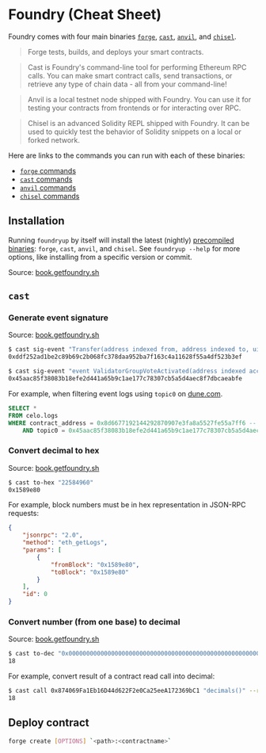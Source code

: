 # Foundry (Cheat Sheet)

Foundry comes with four main binaries [`forge`](https://book.getfoundry.sh/forge), 
[`cast`](https://book.getfoundry.sh/cast), [`anvil`](https://book.getfoundry.sh/anvil), 
and [`chisel`](https://book.getfoundry.sh/chisel).

> Forge tests, builds, and deploys your smart contracts.

> Cast is Foundry's command-line tool for performing Ethereum RPC calls. You can make smart 
> contract calls, send transactions, or retrieve any type of chain data - all from your 
> command-line!

> Anvil is a local testnet node shipped with Foundry. You can use it for testing your 
> contracts from frontends or for interacting over RPC.

> Chisel is an advanced Solidity REPL shipped with Foundry. It can be used to quickly test 
> the behavior of Solidity snippets on a local or forked network.

Here are links to the commands you can run with each of these binaries:

-   [`forge` commands](https://book.getfoundry.sh/reference/forge/) 
-   [`cast` commands](https://book.getfoundry.sh/reference/cast/)
-   [`anvil` commands](https://book.getfoundry.sh/reference/anvil/)
-   [`chisel` commands](https://book.getfoundry.sh/reference/chisel/)

## Installation

Running `foundryup` by itself will install the latest (nightly) [precompiled binaries](https://book.getfoundry.sh/getting-started/installation#precompiled-binaries): `forge`, `cast`, `anvil`, and `chisel`. See `foundryup --help` for more options, like installing from a specific version or commit.

Source: [book.getfoundry.sh](https://book.getfoundry.sh/getting-started/installation)

## `cast`

### Generate event signature

Source: [book.getfoundry.sh](https://book.getfoundry.sh/reference/cast/cast-sig-event#cast-sig-event)

```sh
$ cast sig-event "Transfer(address indexed from, address indexed to, uint256 amount)"
0xddf252ad1be2c89b69c2b068fc378daa952ba7f163c4a11628f55a4df523b3ef

$ cast sig-event "event ValidatorGroupVoteActivated(address indexed account,address indexed group,uint256 value,uint256 units)"
0x45aac85f38083b18efe2d441a65b9c1ae177c78307cb5a5d4aec8f7dbcaeabfe
```

For example, when filtering event logs using `topic0` on [dune.com](https://dune.com/).

```sql
SELECT *
FROM celo.logs
WHERE contract_address = 0x8d6677192144292870907e3fa8a5527fe55a7ff6 -- ElectionProxy
    AND topic0 = 0x45aac85f38083b18efe2d441a65b9c1ae177c78307cb5a5d4aec8f7dbcaeabfe -- ValidatorGroupVoteActivated
```


### Convert decimal to hex 

Source: [book.getfoundry.sh](https://book.getfoundry.sh/reference/cast/cast-to-hex#cast-to-hex)

```sh
$ cast to-hex "22584960"
0x1589e80
```

For example, block numbers must be in hex representation in JSON-RPC requests:

```json
{
    "jsonrpc": "2.0",
    "method": "eth_getLogs",
    "params": [
        {
            "fromBlock": "0x1589e80",
            "toBlock": "0x1589e80"
        }
    ],
    "id": 0
}
```

### Convert number (from one base) to decimal

Source: [book.getfoundry.sh](https://book.getfoundry.sh/reference/cast/cast-to-dec)

```sh
$ cast to-dec "0x0000000000000000000000000000000000000000000000000000000000000012"                                                        
18
```

For example, convert result of a contract read call into decimal:

```sh
$ cast call 0x874069Fa1Eb16D44d622F2e0Ca25eeA172369bC1 "decimals()" --rpc-url='https://alfajores-forno.celo-testnet.org' | cast to-dec
18
```

## Deploy contract 

```sh
forge create [OPTIONS] `<path>:<contractname>` 
```
